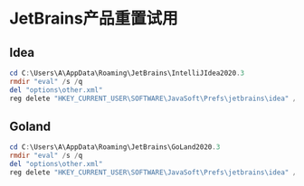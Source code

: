 # JetBrains产品重置试用

## Idea

```powershell
cd C:\Users\A\AppData\Roaming\JetBrains\IntelliJIdea2020.3
rmdir "eval" /s /q
del "options\other.xml"
reg delete "HKEY_CURRENT_USER\SOFTWARE\JavaSoft\Prefs\jetbrains\idea" /f
```

## Goland

```powershell
cd C:\Users\A\AppData\Roaming\JetBrains\GoLand2020.3
rmdir "eval" /s /q
del "options\other.xml"
reg delete "HKEY_CURRENT_USER\SOFTWARE\JavaSoft\Prefs\jetbrains\idea" /f
```
